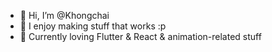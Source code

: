 - 👋 Hi, I’m @Khongchai
- 👀 I enjoy making stuff that works :p
- 🌱 Currently loving Flutter & React & animation-related stuff

<!---
Khongchai/Khongchai is a ✨ special ✨ repository because its `README.md` (this file) appears on your GitHub profile.
You can click the Preview link to take a look at your changes.
--->
